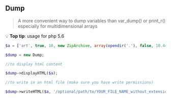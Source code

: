 ## Dump

> A more convenient way to dump variables than var_dump() or print_r()
> especially for multidimensional arrays

:bulb: **Top tip**: usage for php 5.6

```php
$a = ['art', true, 10, new ZipArchive, array(opendir('.'), false, 10.44)];

$dump = new Dump;

//to display html content

$dump->displayHTML($a);

//to write in an html file (make sure you have write permissions)

$dump->writeHTML($a, '/optional/path/to/YOUR_FILE_NAME_without_extension'));
```